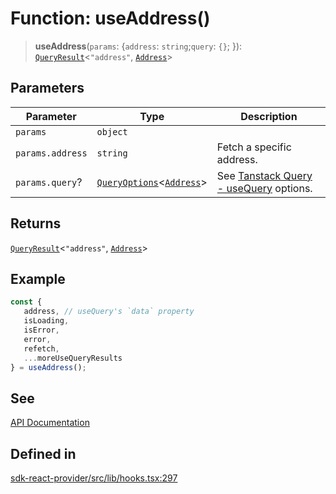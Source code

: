# Function: useAddress()

> **useAddress**(`params`: \{`address`: `string`;`query`: `{}`; \}): [`QueryResult`](/docs/packages/sdk-react-provider/type-aliases/QueryResult.md)\<`"address"`, [`Address`](/docs/packages/sdk-react-provider/interfaces/Address.md)\>

## Parameters

| Parameter | Type | Description |
| ------ | ------ | ------ |
| `params` | `object` |  |
| `params.address` | `string` | Fetch a specific address. |
| `params.query`? | [`QueryOptions`](/docs/packages/sdk-react-provider/type-aliases/QueryOptions.md)\<[`Address`](/docs/packages/sdk-react-provider/interfaces/Address.md)\> | See [Tanstack Query - useQuery](https://tanstack.com/query/latest/docs/framework/react/reference/useQuery) options. |

## Returns

[`QueryResult`](/docs/packages/sdk-react-provider/type-aliases/QueryResult.md)\<`"address"`, [`Address`](/docs/packages/sdk-react-provider/interfaces/Address.md)\>

## Example

```ts
const {
   address, // useQuery's `data` property
   isLoading,
   isError,
   error,
   refetch,
   ...moreUseQueryResults
} = useAddress();
```

## See

[API Documentation](https://monerium.dev/api-docs-v2#tag/addresses/operation/address)

## Defined in

[sdk-react-provider/src/lib/hooks.tsx:297](https://github.com/monerium/js-monorepo/blob/main/packages/sdk-react-provider/src/lib/hooks.tsx#L297)

